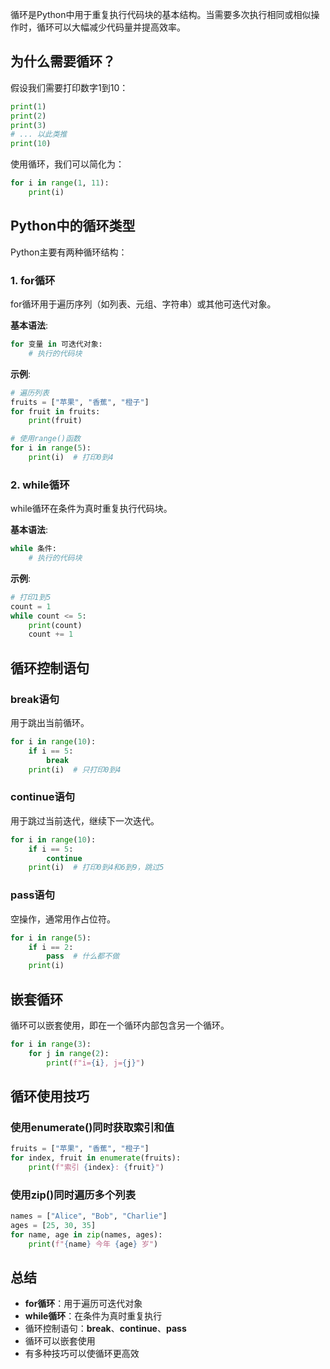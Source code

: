 循环是Python中用于重复执行代码块的基本结构。当需要多次执行相同或相似操作时，循环可以大幅减少代码量并提高效率。

## 为什么需要循环？

假设我们需要打印数字1到10：
```python
print(1)
print(2)
print(3)
# ... 以此类推
print(10)
```

使用循环，我们可以简化为：
```python
for i in range(1, 11):
    print(i)
```

## Python中的循环类型

Python主要有两种循环结构：

### 1. for循环

for循环用于遍历序列（如列表、元组、字符串）或其他可迭代对象。

**基本语法**:
```python
for 变量 in 可迭代对象:
    # 执行的代码块
```

**示例**:
```python
# 遍历列表
fruits = ["苹果", "香蕉", "橙子"]
for fruit in fruits:
    print(fruit)

# 使用range()函数
for i in range(5):
    print(i)  # 打印0到4
```

### 2. while循环

while循环在条件为真时重复执行代码块。

**基本语法**:

```python
while 条件:
    # 执行的代码块
```

**示例**:
```python
# 打印1到5
count = 1
while count <= 5:
    print(count)
    count += 1
```

## 循环控制语句

### break语句
用于跳出当前循环。

```python
for i in range(10):
    if i == 5:
        break
    print(i)  # 只打印0到4
```

### continue语句
用于跳过当前迭代，继续下一次迭代。

```python
for i in range(10):
    if i == 5:
        continue
    print(i)  # 打印0到4和6到9，跳过5
```

### pass语句
空操作，通常用作占位符。

```python
for i in range(5):
    if i == 2:
        pass  # 什么都不做
    print(i)
```

## 嵌套循环

循环可以嵌套使用，即在一个循环内部包含另一个循环。

```python
for i in range(3):
    for j in range(2):
        print(f"i={i}, j={j}")
```

## 循环使用技巧

### 使用enumerate()同时获取索引和值

```python
fruits = ["苹果", "香蕉", "橙子"]
for index, fruit in enumerate(fruits):
    print(f"索引 {index}: {fruit}")
```

### 使用zip()同时遍历多个列表

```python
names = ["Alice", "Bob", "Charlie"]
ages = [25, 30, 35]
for name, age in zip(names, ages):
    print(f"{name} 今年 {age} 岁")
```

## 总结

- **for循环**：用于遍历可迭代对象
- **while循环**：在条件为真时重复执行
- 循环控制语句：**break**、**continue**、**pass**
- 循环可以嵌套使用
- 有多种技巧可以使循环更高效
